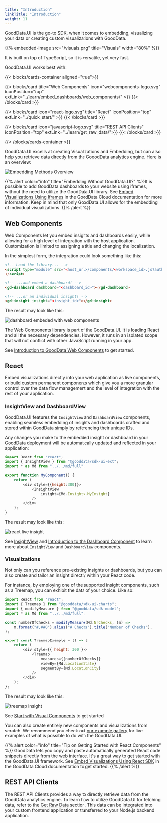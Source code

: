 ```yaml
---
title: "Introduction"
linkTitle: "Introduction"
weight: 11
---
```


GoodData.UI is the go-to SDK, when it comes to embedding, visualizing your data or creating custom visualizations with GoodData.

{{% embedded-image src="/visuals.png" title="Visuals" width="80%" %}}


It is built on top of TypeScript, so it is versatile, yet very fast.

GoodData.UI works best with:


{{< blocks/cards-container aligned="true">}}

{{< blocks/card title="Web Components" icon="webcomponents-logo.svg" iconPosition="top" extLink="../learn/embed_dashboards/web_components/" >}}
{{< /blocks/card >}}

{{< blocks/card icon="react-logo.svg" title="React" iconPosition="top" extLink="../quick_start/" >}}
{{< /blocks/card >}}

{{< blocks/card icon="javascript-logo.svg" title="REST API Clients" iconPosition="top" extLink="../learn/get_raw_data/">}}
{{< /blocks/card >}}

{{< /blocks/cards-container >}}


GoodData.UI excells at creating Visualizations and Embedding, but can also help you retrieve data directly from the GooodData analytics engine. Here is an overview:

![Embedding Methods Overview](intro-embedding-methods.png)

{{% alert color="info" title="Embedding Without GoodData.UI?" %}}It is possible to add GoodData dashboards to your website using iframes, without the need to utilize the GoodData.UI library. See [Embed Visualizations Using Iframes](https://www.gooddata.com/developers/cloud-native/doc/cloud/embed-visualizations/iframes/) in the GoodData Cloud documentation for more information. Keep in mind that only GoodData.UI allows for the embedding of individual visualizations.
{{% /alert %}}

## Web Components

Web Components let you embed insights and dashboards easily, while allowing for a high level of integration with the host application. Customization is limited to assigning a title and changing the localization.

In the simplest form, the integration could look something like this:

```html
<!-- Load the library... -->
<script type="module" src="<host_url>/components/<workspace_id>.js?auth=sso">
</script>

<!-- ...and embed a dashboard! -->
<gd-dashboard dashboard="<dashboard_id>"></gd-dashboard>

<!-- ...or an individual insight! -->
<gd-insight insight="<insight_id>"></gd-insight>
```

The result may look like this:

![dashboard embeded with web components](intro-web-components-dashboard.png)

The Web Components library is part of the GoodData.UI. It is loading React and all the necessary dependencies. However, it runs in an isolated scope that will not conflict with other JavaScript running in your app.

See [Introduction to GoodData Web Components](./learn/embed_dashboards/web_components/) to get started.

## React

Embed visualizations directly into your web application as live components, or build custom permanent components which give you a more granular control over the data flow management and the level of integration with the rest of your application.

### InsightView and DashboardView

GoodData.UI features the `InsightView` and `DashboardView` components, enabling seamless embedding of insights and dashboards crafted and stored within GoodData simply by referencing their unique IDs.

Any changes you make to the embedded insight or dashboard in your GoodData deployment will be automatically updated and reflected in your application:

```javascript
import React from "react";
import { InsightView } from "@gooddata/sdk-ui-ext";
import * as Md from "../../md/full";

export function MyComponent() {
    return (
        <div style={{height:300}}>
            <InsightView
                insight={Md.Insights.MyInsight}
            />
        </div>
    );
}
```

The result may look like this:

![react live insight](intro-react-live-visualization.png)

See [InsightView](../learn/visualize_data/insightview/) and [Introduction to the Dashboard Component](../references/dashboard_component/) to learn more about `InsightView` and `DashboardView` components.

### Visualizations

Not only can you reference pre-existing insights or dashboards, but you can also create and tailor an insight directly within your React code.

For instance, by employing one of the supported insight components, such as a Treemap, you can exhibit the data of your choice. Like so:

```javascript
import React from "react";
import { Treemap } from "@gooddata/sdk-ui-charts";
import { modifyMeasure } from "@gooddata/sdk-model";
import * as Md from "../../md/full";

const numberOfChecks = modifyMeasure(Md.NrChecks, (m) =>
    m.format("#,##0").alias("# Checks").title("Number of Checks"),
);

export const TreemapExample = () => {
    return (
        <div style={{ height: 300 }}>
            <Treemap 
                measures={[numberOfChecks]} 
                viewBy={Md.LocationState} 
                segmentBy={Md.LocationCity} 
            />
        </div>
    );
};
```

The result may look like this:

![treemap insight](intro-treemap-visualization.png)

See [Start with Visual Components](../references/visual_components) to get started

You can also create entirely new components and visualizations from scratch. We recommend you check out [our example gallery](https://gdui-examples.herokuapp.com/advanced/global-filters) for live examples of what is possible to do with the GoodData.UI.

{{% alert color="info" title="Tip on Getting Started with React Components" %}} GoodData lets you copy and paste automatically generated React code snippets directly from the web interface. It's a great way to get started with the GoodData.UI framework. See [Embed Visualizations Using React SDK](https://www.gooddata.com/developers/cloud-native/doc/cloud/embed-visualizations/react-sdk/) in the GoodData Cloud documentation to get started.
{{% /alert %}}

## REST API Clients

The REST API Clients provides a way to directly retrieve data from the GoodData analytics engine. To learn how to utilize GoodData.UI for fetching data, refer to the [Get Raw Data](../learn/get_raw_data/) section. This data can be integrated into your custom frontend application or transferred to your Node.js backend application.


